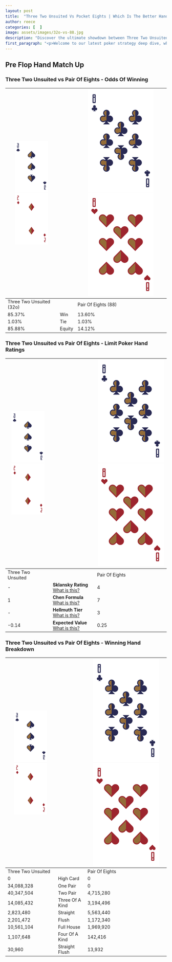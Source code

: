 ```yaml
---
layout: post
title:  "Three Two Unsuited Vs Pocket Eights | Which Is The Better Hand In Poker? A Complete Guide"
author: reece
categories: [  ]
image: assets/images/32o-vs-88.jpg
description: "Discover the ultimate showdown between Three Two Unsuited and Pair Of Eights in poker! Uncover the odds, strategies, and scenarios where one hand triumphs over the other. Get ready to up your poker game with this thrilling analysis."
first_paragraph: "<p>Welcome to our latest poker strategy deep dive, where we're pitting two distinct hands against each other in a high-stakes showdown: Three Two Unsuited vs Pair Of Eights.</p><p>In the dynamic world of poker, every decision counts, and knowing which hand holds the upper hand is key to your success at the table.</p><p>In this article, we'll dissect these two hands, explore the scenarios where one dominates the other, and equip you with the knowledge to make strategic choices that can tip the odds in your favor.</p><p>Get ready to unravel the intriguing dynamics of these poker hands and elevate your game to new heights.</p>"
---
```




[comment]: # (sp0)

## Pre Flop Hand Match Up

<div class="table hand-ratings" markdown="1"> 



### Three Two Unsuited vs Pair Of Eights - Odds Of Winning


    
| ![image info](assets/images/hand1/3.png) ![image info](assets/images/hand1/2o.png) |  | ![image info](assets/images/hand2/8.png) ![image info](assets/images/hand2/8o.png) |
| -------- | -------- | -------- |
| Three Two Unsuited (32o) |  | Pair Of Eights (88) |
| 85.37% | Win | 13.60% |
| 1.03% | Tie | 1.03% |
| 85.88% | Equity | 14.12% |




[comment]: # (sp1)



### Three Two Unsuited vs Pair Of Eights - Limit Poker Hand Ratings


    
| ![image info](assets/images/hand1/3.png) ![image info](assets/images/hand1/2o.png) |  | ![image info](assets/images/hand2/8.png) ![image info](assets/images/hand2/8o.png) |
| -------- | -------- | -------- |
| Three Two Unsuited |  | Pair Of Eights |
| - | **Sklansky Rating** [What is this?](/sklansky-rating-explained) | 4 |
| 1 | **Chen Formula** [What is this?](/chen-formula-explained) | 7 |
| - | **Hellmuth Tier** [What is this?](/Hellmuth-tier-explained) | 3 |
| -0.14 | **Expected Value** [What is this?](/expected-value-explained) | 0.25 |




[comment]: # (sp2)



### Three Two Unsuited vs Pair Of Eights - Winning Hand Breakdown


    
| ![image info](assets/images/hand1/3.png) ![image info](assets/images/hand1/2o.png) |  | ![image info](assets/images/hand2/8.png) ![image info](assets/images/hand2/8o.png) |
| -------- | -------- | -------- |
| Three Two Unsuited |  | Pair Of Eights |
| 0 | High Card | 0 |
| 34,088,328 | One Pair | 0 |
| 40,347,504 | Two Pair | 4,715,280 |
| 14,085,432 | Three Of A Kind | 3,194,496 |
| 2,823,480 | Straight | 5,563,440 |
| 2,201,472 | Flush | 1,172,340 |
| 10,561,104 | Full House | 1,969,920 |
| 1,107,648 | Four Of A Kind | 142,416 |
| 30,960 | Straight Flush | 13,932 |




[comment]: # (sp3)



</div>

[comment]: # (sp4)



[comment]: # (sp5)

